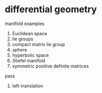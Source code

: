 # differential geometry

manifold examples

1. Euclidean space
2. lie groups
3. compact matrix lie group
4. sphere
5. hyperbolic space
6. Stiefel manifold
7. symmetric positive definite matrices

pass

1. left-translation
